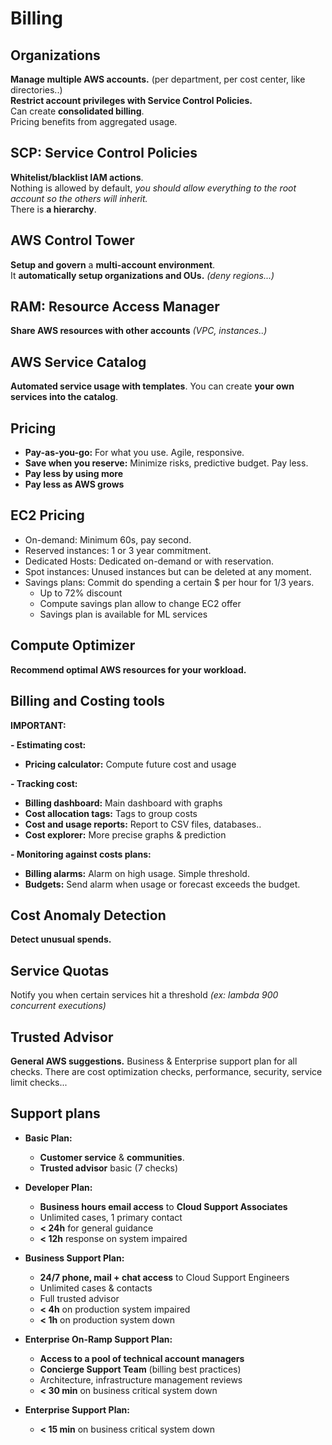 # Billing

## Organizations

**Manage multiple AWS accounts.** (per department, per cost center, like directories..)   
**Restrict account privileges with Service Control Policies.**  
Can create **consolidated billing**.  
Pricing benefits from aggregated usage.

## SCP: Service Control Policies

**Whitelist/blacklist IAM actions**.  
Nothing is allowed by default, *you should allow everything to the root account so the others will inherit.*  
There is **a hierarchy**.

## AWS Control Tower

**Setup and govern** a **multi-account environment**.  
It **automatically setup organizations and OUs.** *(deny regions...)*

## RAM: Resource Access Manager

**Share AWS resources with other accounts** *(VPC, instances..)*

## AWS Service Catalog

**Automated service usage with templates**.
You can create **your own services into the catalog**.

## Pricing

- **Pay-as-you-go:** For what you use. Agile, responsive.
- **Save when you reserve:** Minimize risks, predictive budget. Pay less.
- **Pay less by using more**
- **Pay less as AWS grows**

## EC2 Pricing

- On-demand: Minimum 60s, pay second.
- Reserved instances: 1 or 3 year commitment.
- Dedicated Hosts: Dedicated on-demand or with reservation.
- Spot instances: Unused instances but can be deleted at any moment.
- Savings plans: Commit do spending a certain $ per hour for 1/3 years.
  - Up to 72% discount
  - Compute savings plan allow to change EC2 offer
  - Savings plan is available for ML services

## Compute Optimizer

**Recommend optimal AWS resources for your workload.**

## Billing and Costing tools

**IMPORTANT:**

**- Estimating cost:**
  - **Pricing calculator:** Compute future cost and usage

**- Tracking cost:**  
  - **Billing dashboard:** Main dashboard with graphs
  - **Cost allocation tags:** Tags to group costs
  - **Cost and usage reports:** Report to CSV files, databases..
  - **Cost explorer:** More precise graphs & prediction

**- Monitoring against costs plans:**
  - **Billing alarms:** Alarm on high usage. Simple threshold.
  - **Budgets:** Send alarm when usage or forecast exceeds the budget.

## Cost Anomaly Detection

**Detect unusual spends.**

## Service Quotas

Notify you when certain services hit a threshold *(ex: lambda 900 concurrent executions)*

## Trusted Advisor

**General AWS suggestions.** Business & Enterprise support plan for all checks.
There are cost optimization checks, performance, security, service limit checks...

## Support plans

- **Basic Plan:**
  - **Customer service** & **communities**.
  - **Trusted advisor** basic (7 checks)

- **Developer Plan:**
  - **Business hours email access** to **Cloud Support Associates**
  - Unlimited cases, 1 primary contact
  - **< 24h** for general guidance
  - **< 12h** response on system impaired

- **Business Support Plan:**
  - **24/7 phone, mail + chat access** to Cloud Support Engineers
  - Unlimited cases & contacts
  - Full trusted advisor
  - **< 4h** on production system impaired
  - **< 1h** on production system down

- **Enterprise On-Ramp Support Plan:**
  - **Access to a pool of technical account managers**
  - **Concierge Support Team** (billing best practices)
  - Architecture, infrastructure management reviews
  - **< 30 min** on business critical system down

- **Enterprise Support Plan:**
  - **< 15 min** on business critical system down
